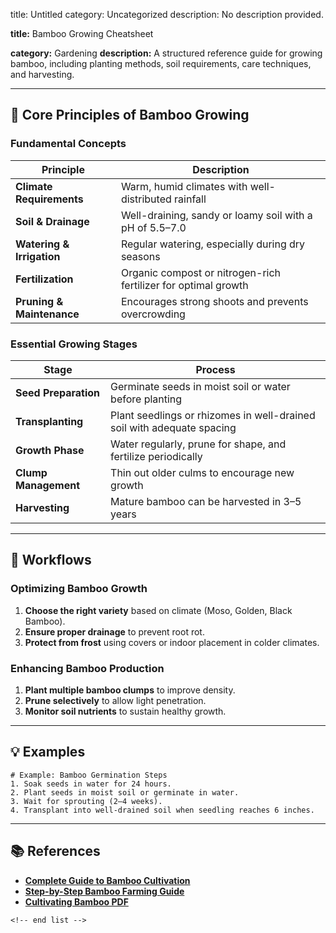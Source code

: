 title: Untitled
category: Uncategorized
description: No description provided.

**title:** Bamboo Growing Cheatsheet

**category:** Gardening
**description:** A structured reference guide for growing bamboo, including planting methods, soil requirements, care techniques, and harvesting.

---

## 🎋 **Core Principles of Bamboo Growing**

### **Fundamental Concepts**

| Principle                       | Description                                                    |
| ------------------------------- | -------------------------------------------------------------- |
| **Climate Requirements**  | Warm, humid climates with well-distributed rainfall            |
| **Soil & Drainage**       | Well-draining, sandy or loamy soil with a pH of 5.5–7.0       |
| **Watering & Irrigation** | Regular watering, especially during dry seasons                |
| **Fertilization**         | Organic compost or nitrogen-rich fertilizer for optimal growth |
| **Pruning & Maintenance** | Encourages strong shoots and prevents overcrowding             |

### **Essential Growing Stages**

| Stage                      | Process                                                                |
| -------------------------- | ---------------------------------------------------------------------- |
| **Seed Preparation** | Germinate seeds in moist soil or water before planting                 |
| **Transplanting**    | Plant seedlings or rhizomes in well-drained soil with adequate spacing |
| **Growth Phase**     | Water regularly, prune for shape, and fertilize periodically           |
| **Clump Management** | Thin out older culms to encourage new growth                           |
| **Harvesting**       | Mature bamboo can be harvested in 3–5 years                           |

---

## 🔄 **Workflows**

### **Optimizing Bamboo Growth**

1. **Choose the right variety** based on climate (Moso, Golden, Black Bamboo).
2. **Ensure proper drainage** to prevent root rot.
3. **Protect from frost** using covers or indoor placement in colder climates.

### **Enhancing Bamboo Production**

1. **Plant multiple bamboo clumps** to improve density.
2. **Prune selectively** to allow light penetration.
3. **Monitor soil nutrients** to sustain healthy growth.

---

## 💡 **Examples**

```plaintext
# Example: Bamboo Germination Steps
1. Soak seeds in water for 24 hours.  
2. Plant seeds in moist soil or germinate in water.  
3. Wait for sprouting (2–4 weeks).  
4. Transplant into well-drained soil when seedling reaches 6 inches.  
```

---

## 📚 **References**

- **[Complete Guide to Bamboo Cultivation](https://krishijagran.com/agripedia/a-complete-guide-to-bamboo-cultivation/)**
- **[Step-by-Step Bamboo Farming Guide](https://www.agrifarming.in/bamboo-farming)**
- **[Cultivating Bamboo PDF](https://nectar.org.in/images/publications/Cultivating_Bamboo.pdf)**

```
<!-- end list -->
```